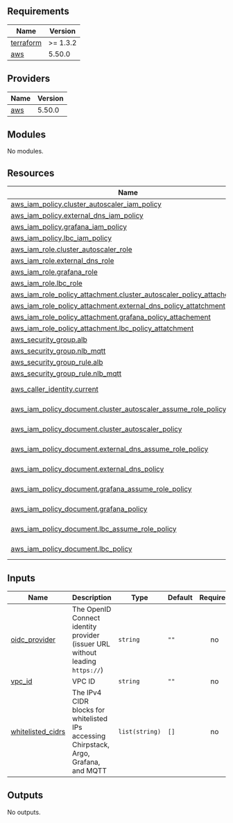 <!-- BEGINNING OF PRE-COMMIT-TERRAFORM DOCS HOOK -->
## Requirements

| Name | Version |
|------|---------|
| <a name="requirement_terraform"></a> [terraform](#requirement\_terraform) | >= 1.3.2 |
| <a name="requirement_aws"></a> [aws](#requirement\_aws) | 5.50.0 |

## Providers

| Name | Version |
|------|---------|
| <a name="provider_aws"></a> [aws](#provider\_aws) | 5.50.0 |

## Modules

No modules.

## Resources

| Name | Type |
|------|------|
| [aws_iam_policy.cluster_autoscaler_iam_policy](https://registry.terraform.io/providers/hashicorp/aws/5.50.0/docs/resources/iam_policy) | resource |
| [aws_iam_policy.external_dns_iam_policy](https://registry.terraform.io/providers/hashicorp/aws/5.50.0/docs/resources/iam_policy) | resource |
| [aws_iam_policy.grafana_iam_policy](https://registry.terraform.io/providers/hashicorp/aws/5.50.0/docs/resources/iam_policy) | resource |
| [aws_iam_policy.lbc_iam_policy](https://registry.terraform.io/providers/hashicorp/aws/5.50.0/docs/resources/iam_policy) | resource |
| [aws_iam_role.cluster_autoscaler_role](https://registry.terraform.io/providers/hashicorp/aws/5.50.0/docs/resources/iam_role) | resource |
| [aws_iam_role.external_dns_role](https://registry.terraform.io/providers/hashicorp/aws/5.50.0/docs/resources/iam_role) | resource |
| [aws_iam_role.grafana_role](https://registry.terraform.io/providers/hashicorp/aws/5.50.0/docs/resources/iam_role) | resource |
| [aws_iam_role.lbc_role](https://registry.terraform.io/providers/hashicorp/aws/5.50.0/docs/resources/iam_role) | resource |
| [aws_iam_role_policy_attachment.cluster_autoscaler_policy_attachement](https://registry.terraform.io/providers/hashicorp/aws/5.50.0/docs/resources/iam_role_policy_attachment) | resource |
| [aws_iam_role_policy_attachment.external_dns_policy_attatchment](https://registry.terraform.io/providers/hashicorp/aws/5.50.0/docs/resources/iam_role_policy_attachment) | resource |
| [aws_iam_role_policy_attachment.grafana_policy_attachement](https://registry.terraform.io/providers/hashicorp/aws/5.50.0/docs/resources/iam_role_policy_attachment) | resource |
| [aws_iam_role_policy_attachment.lbc_policy_attatchment](https://registry.terraform.io/providers/hashicorp/aws/5.50.0/docs/resources/iam_role_policy_attachment) | resource |
| [aws_security_group.alb](https://registry.terraform.io/providers/hashicorp/aws/5.50.0/docs/resources/security_group) | resource |
| [aws_security_group.nlb_mqtt](https://registry.terraform.io/providers/hashicorp/aws/5.50.0/docs/resources/security_group) | resource |
| [aws_security_group_rule.alb](https://registry.terraform.io/providers/hashicorp/aws/5.50.0/docs/resources/security_group_rule) | resource |
| [aws_security_group_rule.nlb_mqtt](https://registry.terraform.io/providers/hashicorp/aws/5.50.0/docs/resources/security_group_rule) | resource |
| [aws_caller_identity.current](https://registry.terraform.io/providers/hashicorp/aws/5.50.0/docs/data-sources/caller_identity) | data source |
| [aws_iam_policy_document.cluster_autoscaler_assume_role_policy](https://registry.terraform.io/providers/hashicorp/aws/5.50.0/docs/data-sources/iam_policy_document) | data source |
| [aws_iam_policy_document.cluster_autoscaler_policy](https://registry.terraform.io/providers/hashicorp/aws/5.50.0/docs/data-sources/iam_policy_document) | data source |
| [aws_iam_policy_document.external_dns_assume_role_policy](https://registry.terraform.io/providers/hashicorp/aws/5.50.0/docs/data-sources/iam_policy_document) | data source |
| [aws_iam_policy_document.external_dns_policy](https://registry.terraform.io/providers/hashicorp/aws/5.50.0/docs/data-sources/iam_policy_document) | data source |
| [aws_iam_policy_document.grafana_assume_role_policy](https://registry.terraform.io/providers/hashicorp/aws/5.50.0/docs/data-sources/iam_policy_document) | data source |
| [aws_iam_policy_document.grafana_policy](https://registry.terraform.io/providers/hashicorp/aws/5.50.0/docs/data-sources/iam_policy_document) | data source |
| [aws_iam_policy_document.lbc_assume_role_policy](https://registry.terraform.io/providers/hashicorp/aws/5.50.0/docs/data-sources/iam_policy_document) | data source |
| [aws_iam_policy_document.lbc_policy](https://registry.terraform.io/providers/hashicorp/aws/5.50.0/docs/data-sources/iam_policy_document) | data source |

## Inputs

| Name | Description | Type | Default | Required |
|------|-------------|------|---------|:--------:|
| <a name="input_oidc_provider"></a> [oidc\_provider](#input\_oidc\_provider) | The OpenID Connect identity provider (issuer URL without leading `https://`) | `string` | `""` | no |
| <a name="input_vpc_id"></a> [vpc\_id](#input\_vpc\_id) | VPC ID | `string` | `""` | no |
| <a name="input_whitelisted_cidrs"></a> [whitelisted\_cidrs](#input\_whitelisted\_cidrs) | The IPv4 CIDR blocks for whitelisted IPs accessing Chirpstack, Argo, Grafana, and MQTT | `list(string)` | `[]` | no |

## Outputs

No outputs.
<!-- END OF PRE-COMMIT-TERRAFORM DOCS HOOK -->
